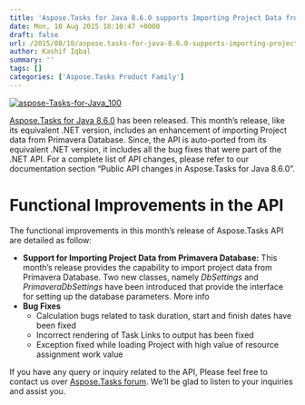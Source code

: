 ```yaml
---
title: 'Aspose.Tasks for Java 8.6.0 supports Importing Project Data from Primavera Database'
date: Mon, 10 Aug 2015 18:10:47 +0000
draft: false
url: /2015/08/10/aspose.tasks-for-java-8.6.0-supports-importing-project-data-from-primavera-database/
author: Kashif Iqbal
summary: ''
tags: []
categories: ['Aspose.Tasks Product Family']
---
```


[![][1]](http://www.aspose.com/java/project-management-component.aspx)

[Aspose.Tasks for Java 8.6.0][2] has been released. This month’s release, like its equivalent .NET version, includes an enhancement of importing Project data from Primavera Database. Since, the API is auto-ported from its equivalent .NET version, it includes all the bug fixes that were part of the .NET API. For a complete list of API changes, please refer to our documentation section “Public API changes in Aspose.Tasks for Java 8.6.0”.

# Functional Improvements in the API

The functional improvements in this month’s release of Aspose.Tasks API are detailed as follow:

*   **Support for Importing Project Data from Primavera Database:** This month’s release provides the capability to import project data from Primavera Database. Two new classes, namely _DbSettings_ and _PrimaveraDbSettings_ have been introduced that provide the interface for setting up the database parameters. More info
*   **Bug Fixes**
    *   Calculation bugs related to task duration, start and finish dates have been fixed
    *   Incorrect rendering of Task Links to output has been fixed
    *   Exception fixed while loading Project with high value of resource assignment work value

If you have any query or inquiry related to the API, Please feel free to contact us over [Aspose.Tasks forum][3]. We’ll be glad to listen to your inquiries and assist you.




[1]: https://blog.aspose.com/wp-content/uploads/sites/2/2015/08/aspose-Tasks-for-Java_100.png "aspose-Tasks-for-Java_100"
[2]: http://www.aspose.com/community/files/72/java-components/aspose.tasks-for-java/entry646561.aspx
[3]: https://forum.aspose.com/c/tasks




